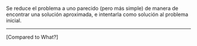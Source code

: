 Se reduce el problema a uno parecido (pero más simple) de manera de encontrar una solución aproximada, e intentarla como solución al problema inicial.
***
[Compared to What?]